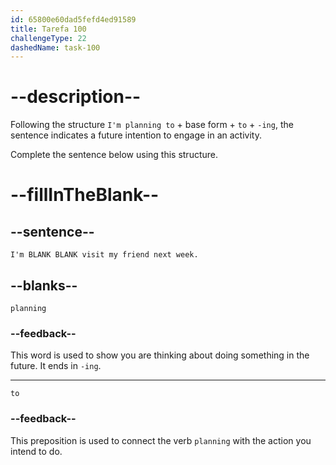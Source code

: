 ```yaml
---
id: 65800e60dad5fefd4ed91589
title: Tarefa 100
challengeType: 22
dashedName: task-100
---
```


# --description--

Following the structure `I'm planning to` + base form + `to` + `-ing`, the sentence indicates a future intention to engage in an activity.

Complete the sentence below using this structure.

# --fillInTheBlank--

## --sentence--

`I'm BLANK BLANK visit my friend next week.`

## --blanks--

`planning`

### --feedback--

This word is used to show you are thinking about doing something in the future. It ends in `-ing`.

---

`to`

### --feedback--

This preposition is used to connect the verb `planning` with the action you intend to do.

